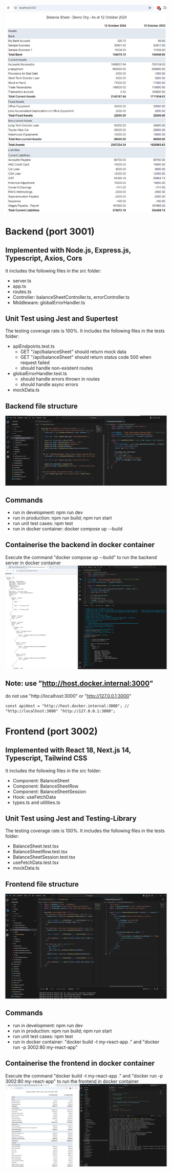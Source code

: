 
![UI](image-4.png)

# Backend (port 3001)
## Implemented with Node.js, Express.js, Typescript, Axios, Cors
It includes the following files in the src folder:
* server.ts
* app.ts
* routes.ts
* Controller: balanceSheetController.ts, errorController.ts
* Middleware: globalErrorHandler.ts

## Unit Test using Jest and Supertest
The testing coverage rate is 100%. It includes the following files in the tests folder:
* apiEndpoints.test.ts
    * GET "/api/balanceSheet" should return mock data
    * GET "/api/balanceSheet" should return status code 500 when request failed
    * should handle non-existent routes
* globalErrorHandler.test.ts
    * should handle errors thrown in routes
    * should handle async errors
* mockData.ts

## Backend file structure
![backend file structure](image-2.png)

## Commands
* run in development: npm run dev
* run in production: npm run build; npm run start
* run unit test cases: npm test
* run in docker container: docker compose up --build

## Containerise the backend in docker container
Execute the command "docker compose up --build" to run the backend server in docker container
![run backend server in docker container](image.png)

## Note: use "http://host.docker.internal:3000" 
do not use "http://localhost:3000" or "http://127.0.0.1:3000"
```
const apiHost = "http://host.docker.internal:3000"; // "http://localhost:3000" "http://127.0.0.1:3000";
```


# Frontend (port 3002)
## Implemented with React 18, Next.js 14, Typescript, Tailwind CSS
It includes the following files in the src folder:
* Component: BalanceSheet 
* Component: BalanceSheetRow 
* Component: BalanceSheetSession 
* Hook: useFetchData 
* types.ts and utilities.ts

## Unit Test using Jest and Testing-Library
The testing coverage rate is 100%. It includes the following files in the tests folder:
* BalanceSheet.test.tsx
* BalanceSheetRow.test.tsx
* BalanceSheetSession.test.tsx
* useFetchData.test.tsx
* mockData.ts

## Frontend file structure
![frontend file structure](image-3.png)

## Commands
* run in development: npm run dev
* run in production: npm run build; npm run start
* run unit test cases: npm test
* run in docker container: "docker build -t my-react-app ." and "docker run -p 3002:80 my-react-app"

## Containerise the frontend in docker container
Execute the command "docker build -t my-react-app ." and "docker run -p 3002:80 my-react-app" to run the frontend in docker container
![run frontend in docker container](image-1.png)
